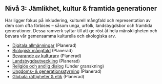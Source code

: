 ## Nivå 3: Jämlikhet, kultur & framtida generationer

Här ligger fokus på inkludering, kulturell mångfald och representation av dem som ofta förbises – såsom unga, urfolk, landsbygdsbor och framtida generationer. Dessa ramverk syftar till att ge röst åt hela mänskligheten och bevara vår gemensamma kulturella och ekologiska arv.

- [Digitala allmänningar](/framework/docs/implementation/digital) (Planerad)
- [Biologisk mångfald](/framework/docs/implementation/biodiversity) (Planerad)
- [Bevarande av kulturarv](/framework/docs/implementation/culture) (Planerad)
- [Landsbygdsutveckling](/framework/docs/implementation/rural) (Planerad)
- [Religiös och andlig dialog](/framework/docs/implementation/spiritual) (Under granskning)
- [Ungdoms- & generationsstyrning](/framework/docs/implementation/youth) (Planerad)
- [Globala rättigheter & etik](/framework/docs/implementation/ethics) (Planerad)
